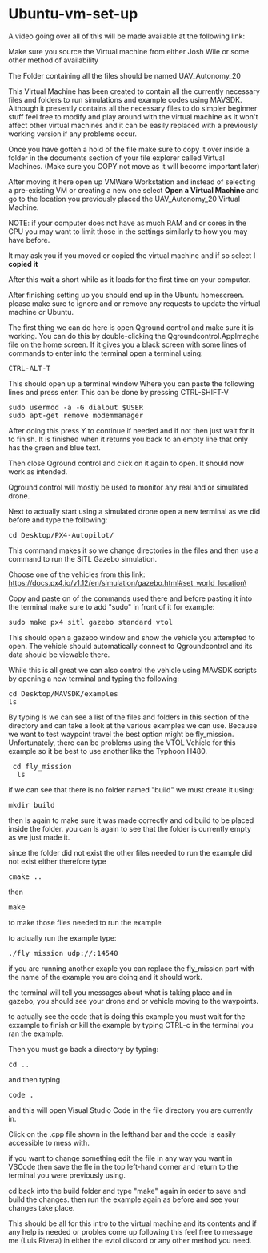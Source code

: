 # Ubuntu-vm-set-up

A video going over all of this will be made available at the following link:

Make sure you source the Virtual machine from either Josh Wile or some other method of availability

The Folder containing all the files should be named UAV_Autonomy_20

This Virtual Machine has been created to contain all the currently necessary files and folders to run simulations and example codes using MAVSDK. Although it presently contains all the necessary files to do simpler beginner stuff feel free to modify and play around with the virtual machine as it won't affect other virtual machines and it can be easily replaced with a previously working version if any problems occur.

Once you have gotten a hold of the file make sure to copy it over inside a folder in the documents section of your file explorer called Virtual Machines. (Make sure you COPY not move as it will become important later)

After moving it here open up VMWare Workstation and instead of selecting a pre-existing VM or creating a new one select <b>Open a Virtual Machine</b> and go to the location you previously placed the UAV_Autonomy_20 Virtual Machine.

NOTE: if your computer does not have as much RAM and or cores in the CPU you may want to limit those in the settings similarly to how you may have before.

It may ask you if you moved or copied the virtual machine and if so select <b>I copied it</b>

After this wait a short while as it loads for the first time on your computer.

After finishing setting up you should end up in the Ubuntu homescreen. please make sure to ignore and or remove any requests to update the virtual machine or Ubuntu.

The first thing we can do here is open Qground control and make sure it is working. You can do this by double-clicking the Qgroundcontrol.AppImaghe file on the home screen. If it gives you a black screen with some lines of commands to enter into the terminal open a terminal using:

<pre>CTRL-ALT-T</pre>

This should open up a terminal window Where you can paste the following lines and press enter. This can be done by pressing CTRL-SHIFT-V
<pre>sudo usermod -a -G dialout $USER
sudo apt-get remove modemmanager</pre>

After doing this press Y to continue if needed and if not then just wait for it to finish. It is finished when it returns you back to an empty line that only has the green and blue text.

Then close Qground control and click on it again to open. It should now work as intended.

Qground control will mostly be used to monitor any real and or simulated drone.

Next to actually start using a simulated drone open a new terminal as we did before and type the following:
<pre>cd Desktop/PX4-Autopilot/</pre>

This command makes it so we change directories in the files and then use a command to run the SITL Gazebo simulation.

Choose one of the vehicles from this link: https://docs.px4.io/v1.12/en/simulation/gazebo.html#set_world_location\

Copy and paste on of the commands used there and before pasting it into the terminal make sure to add "sudo" in front of it for example:

<pre>sudo make px4_sitl gazebo_standard_vtol</pre>

This should open a gazebo window and show the vehicle you attempted to open. The vehicle should automatically connect to Qgroundcontrol and its data should be viewable there.

While this is all great we can also control the vehicle using MAVSDK scripts by opening a new terminal and typing the following:

<pre>cd Desktop/MAVSDK/examples
ls</pre>

By typing ls we can see a list of the files and folders in this section of the directory and can take a look at the various examples we can use. Because we want to test waypoint travel the best option might be fly_mission. Unfortunately, there can be problems using the VTOL Vehicle for this example so it be best to use another like the Typhoon H480.

<pre> cd fly_mission
  ls
</pre>

if we can see that there is no folder named "build" we must create it using:

<pre>mkdir build</pre>

then ls again to make sure it was made correctly and cd build to be placed inside the folder. you can ls again to see that the folder is currently empty as we just made it.

since the folder did not exist the other files needed to run the example did not exist either therefore type
<pre>cmake ..</pre>

then 

<pre>make</pre>

to make those files needed to run the example

to actually run the example type:

<pre>./fly_mission udp://:14540</pre>

if you are running another exaple you can replace the fly_mission part with  the name of the example you are doing and it should work.

the terminal will tell you messages about what is taking place and in gazebo, you should see your drone and or vehicle moving to the waypoints.

to actually see the code that is doing this example you must wait for the exxample to finish or kill the example by typing CTRL-c in the terminal you ran the example.

Then you must go back a directory by typing:

<pre>cd ..</pre>

and then typing

<pre>code .</pre>

and this will open Visual Studio Code in the file directory you are currently in.

Click on the .cpp file shown in the lefthand bar and the code is easily accessible to mess with.

if you want to change something edit the file in any way you want in VSCode then save the fle in the top left-hand corner and return to the terminal you were previously using.

cd back into the build folder and type "make" again in order to save and build the changes. then run the example again as before and see your changes take place.

This should be all for this intro to the virtual machine and its contents and if any help is needed or probles come up following this feel free to message me (Luis Rivera) in either the evtol discord or any other method you need.
